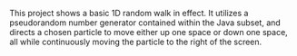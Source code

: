This project shows a basic 1D random walk in effect. It utilizes a pseudorandom number generator contained within the Java subset, and directs a chosen particle to move either up one space or down one space, all while continuously moving the particle to the right of the screen. 
